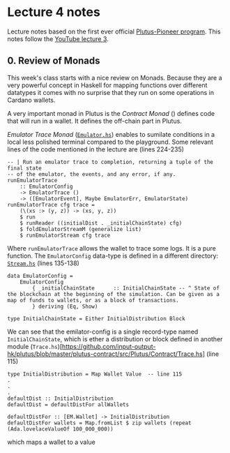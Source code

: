 # Lecture 4 notes
Lecture notes based on the first ever official [Plutus-Pioneer program](https://github.com/input-output-hk/plutus-pioneer-program). This notes follow the [YouTube lecture 3](https://www.youtube.com/watch?v=FUglEDP5brI&t=7116s).


## 0. Review of Monads

This week's class starts with a nice review on Monads. Because they are a very powerful concept in Haskell for mapping functions over different datatypes it comes with no surprise that they run on some operations in Cardano wallets.

A very important monad in Plutus is the *Contract Monad* ([]()) defines code that will run in a wallet. It defines the off-chain part in Plutus.

*Emulator Trace Monad* ([`Emulator.hs`](https://github.com/input-output-hk/plutus/blob/master/plutus-contract/src/Plutus/Trace/Emulator.hs)) enables to sumilate conditions in a local less polished terminal compared to the playground. Some relevant lines of the code mentioned in the lecture are (lines 224-235)

    -- | Run an emulator trace to completion, returning a tuple of the final state
    -- of the emulator, the events, and any error, if any.
    runEmulatorTrace
        :: EmulatorConfig
        -> EmulatorTrace ()
        -> ([EmulatorEvent], Maybe EmulatorErr, EmulatorState)
    runEmulatorTrace cfg trace =
        (\(xs :> (y, z)) -> (xs, y, z))
        $ run
        $ runReader ((initialDist . _initialChainState) cfg)
        $ foldEmulatorStreamM (generalize list)
        $ runEmulatorStream cfg trace
        
Where `runEmulatorTrace` allows the wallet to trace some logs. It is a pure function. The `EmulatorConfig` data-type is defined in a different directory: [`Stream.hs`](https://github.com/input-output-hk/plutus/blob/master/plutus-contract/src/Wallet/Emulator/Stream.hs) (lines 135-138)

    data EmulatorConfig =
        EmulatorConfig
            { _initialChainState      :: InitialChainState -- ^ State of the blockchain at the beginning of the simulation. Can be given as a map of funds to wallets, or as a block of transactions.
            } deriving (Eq, Show)
    
    type InitialChainState = Either InitialDistribution Block

We can see that the emilator-config is a single record-type named `InitialChainState`, which is ether a distribution or block defined in another module (`Trace.hs`)[https://github.com/input-output-hk/plutus/blob/master/plutus-contract/src/Plutus/Contract/Trace.hs] (line 115) 

    type InitialDistribution = Map Wallet Value  -- line 115
    .
    .
    .
    defaultDist :: InitialDistribution
    defaultDist = defaultDistFor allWallets

    defaultDistFor :: [EM.Wallet] -> InitialDistribution
    defaultDistFor wallets = Map.fromList $ zip wallets (repeat (Ada.lovelaceValueOf 100_000_000))

which maps a wallet to a value



